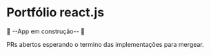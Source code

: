 # Portfólio react.js 

:construction:   --App em construção--   :construction:

PRs abertos esperando o termino das implementações para mergear.
